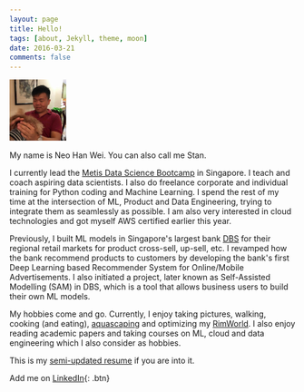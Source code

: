 ```yaml
---
layout: page
title: Hello!
tags: [about, Jekyll, theme, moon]
date: 2016-03-21
comments: false
---
```


<p><img src="/assets/img/logo.png" alt="Profile pic" class="center" width='100'></p>

My name is Neo Han Wei. You can also call me Stan.

I currently lead the [Metis Data Science Bootcamp](https://metis.kaplan.com.sg/) in Singapore. I teach and coach aspiring data scientists. I also do freelance corporate and individual training for Python coding and Machine Learning. I spend the rest of my time at the intersection of ML, Product and Data Engineering, trying to integrate them as seamlessly as possible. I am also very interested in cloud technologies and got myself AWS certified earlier this year.

Previously, I built ML models in Singapore's largest bank [DBS](https://www.dbs.com.sg) for their regional retail markets for product cross-sell, up-sell, etc. I revamped how the bank recommend products to customers by developing the bank's first Deep Learning based Recommender System for Online/Mobile Advertisements. I also initiated a project, later known as Self-Assisted Modelling (SAM) in DBS, which is a tool that allows business users to build their own ML models. 

My hobbies come and go. Currently, I enjoy taking pictures, walking, cooking (and eating), [aquascaping](/assets/doc/aquascape.png) and optimizing my [RimWorld](https://store.steampowered.com/app/294100/RimWorld/). I also enjoy reading academic papers and taking courses on ML, cloud and data engineering which I also consider as hobbies.

This is my [semi-updated resume](/assets/doc/stanneo_resume_2020_v5.pdf) if you are into it.

Add me on  [LinkedIn](https://www.linkedin.com/in/nhanwei/){: .btn}
